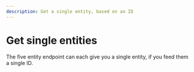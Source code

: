 ```yaml
---
description: Get a single entity, based on an ID
---
```


# Get single entities

The five entity endpoint can each give you a single entity, if you feed them a single ID.
